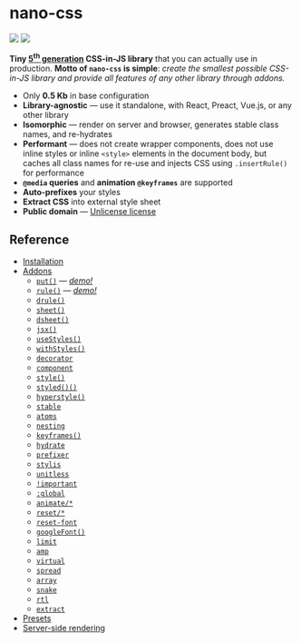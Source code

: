 # nano-css

[![][npm-badge]][npm-url] [![][travis-badge]][travis-url]

__Tiny [5<sup>th</sup> generation](https://github.com/streamich/freestyler/blob/master/docs/en/generations.md#5th-generation) CSS-in-JS library__ that you can actually use in production.
__Motto of `nano-css` is simple__: *create the smallest possible CSS-in-JS library and provide all features of any other library through addons.*

- Only __0.5 Kb__ in base configuration
- __Library-agnostic__ &mdash; use it standalone, with React, Preact, Vue.js, or any other library
- __Isomorphic__ &mdash; render on server and browser, generates stable class names, and re-hydrates
- __Performant__ &mdash; does not create wrapper components, does not use inline styles or inline `<style>` elements in the document body, but caches all class names for re-use and injects CSS using `.insertRule()` for performance
- __`@media` queries__ and __animation `@keyframes`__ are supported
- __Auto-prefixes__ your styles
- __Extract CSS__ into external style sheet
- __Public domain__ &mdash; [Unlicense license](./LICENSE)


## Reference

- [Installation](./docs/Installation.md)
- [Addons](./docs/Addons.md)
  - [`put()`](./docs/put.md) &mdash; [*demo!*](https://codesandbox.io/s/nkovxrzyv4)
  - [`rule()`](./docs/rule.md) &mdash; [*demo!*](https://codesandbox.io/s/2o5vvp2zwj)
  - [`drule()`](./docs/drule.md)
  - [`sheet()`](./docs/sheet.md)
  - [`dsheet()`](./docs/dsheet.md)
  - [`jsx()`](./docs/jsx.md)
  - [`useStyles()`](./docs/useStyles.md)
  - [`withStyles()`](./docs/withStyles.md)
  - [`decorator`](./docs/decorator.md)
  - [`component`](./docs/component.md)
  - [`style()`](./docs/style.md)
  - [`styled()()`](./docs/styled.md)
  - [`hyperstyle()`](./docs/hyperstyle.md)
  - [`stable`](./docs/stable.md)
  - [`atoms`](./docs/atoms.md)
  - [`nesting`](./docs/nesting.md)
  - [`keyframes()`](./docs/keyframes.md)
  - [`hydrate`](./docs/hydrate.md)
  - [`prefixer`](./docs/prefixer.md)
  - [`stylis`](./docs/stylis.md)
  - [`unitless`](./docs/unitless.md)
  - [`!important`](./docs/important.md)
  - [`:global`](./docs/global.md)
  - [`animate/*`](./docs/animations.md)
  - [`reset/*`](./docs/resets.md)
  - [`reset-font`](./docs/reset-font.md)
  - [`googleFont()`](./docs/googleFont.md)
  - [`limit`](./docs/limit.md)
  - [`amp`](./docs/amp.md)
  - [`virtual`](./docs/virtual.md)
  - [`spread`](./docs/spread.md)
  - [`array`](./docs/array.md)
  - [`snake`](./docs/snake.md)
  - [`rtl`](./docs/rtl.md)
  - [`extract`](./docs/extract.md)
- [Presets](./docs/Presets.md)
- [Server-side rendering](./docs/SSR.md)


[npm-url]: https://www.npmjs.com/package/nano-css
[npm-badge]: https://img.shields.io/npm/v/nano-css.svg
[travis-url]: https://travis-ci.org/streamich/nano-css
[travis-badge]: https://travis-ci.org/streamich/nano-css.svg?branch=master
